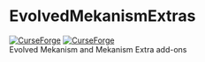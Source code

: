 # EvolvedMekanismExtras  
<a href="https://www.curseforge.com/minecraft/mc-mods/evolved-mekanism-extras"><img alt="CurseForge" src="https://cf.way2muchnoise.eu/versions/1268159.svg"></a> 
<a href="https://www.curseforge.com/minecraft/mc-mods/evolved-mekanism-extras"><img alt="CurseForge" src="https://cf.way2muchnoise.eu/1268159.svg"></a>  
Evolved Mekanism and Mekanism Extra add-ons
